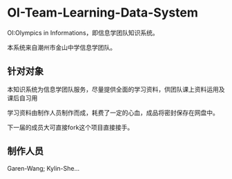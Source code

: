 # OI-Team-Learning-Data-System

OI:Olympics in Informations，即信息学团队知识系统。

本系统来自潮州市金山中学信息学团队。

## 针对对象

本知识系统为信息学团队服务，尽量提供全面的学习资料，供团队课上资料运用及课后自习用

学习资料由制作人员制作而成，耗费了一定的心血，成品将密封保存在网盘中。

下一届的成员大可直接fork这个项目直接接手。

## 制作人员

Garen-Wang; Kylin-She...
